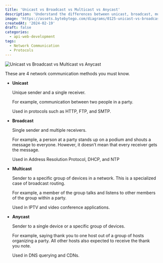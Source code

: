 ```yaml
---
title: 'Unicast vs Broadcast vs Multicast vs Anycast'
description: 'Understand the differences between unicast, broadcast, multicast, and anycast.'
image: 'https://assets.bytebytego.com/diagrams/0125-unicast-vs-broadcast-vs-multicast-vs-anycast.png'
createdAt: '2024-02-19'
draft: false
categories:
  - api-web-development
tags:
  - Network Communication
  - Protocols
---
```


![Unicast vs Broadcast vs Multicast vs Anycast](https://assets.bytebytego.com/diagrams/0125-unicast-vs-broadcast-vs-multicast-vs-anycast.png)

These are 4 network communication methods you must know.

*   **Unicast**

    Unique sender and a single receiver.

    For example, communication between two people in a party.

    Used in protocols such as HTTP, FTP, and SMTP.

*   **Broadcast**

    Single sender and multiple receivers.

    For example, a person at a party stands up on a podium and shouts a message to everyone. However, it doesn’t mean that every receiver gets the message.

    Used in Address Resolution Protocol, DHCP, and NTP

*   **Multicast**

    Sender to a specific group of devices in a network. This is a specialized case of broadcast routing.

    For example, a member of the group talks and listens to other members of the group within a party.

    Used in IPTV and video conference applications.

*   **Anycast**

    Sender to a single device or a specific group of devices.

    For example, saying thank you to one host out of a group of hosts organizing a party. All other hosts also expected to receive the thank you note.

    Used in DNS querying and CDNs.

